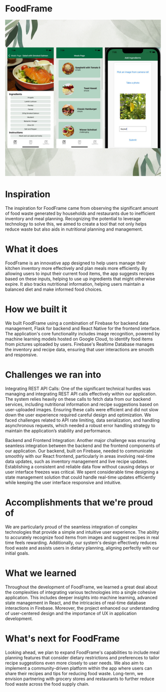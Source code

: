 # FoodFrame
![Preview](https://github.com/KokYenZein/FoodFrame/blob/main/images/Design.png)

# Inspiration
The inspiration for FoodFrame came from observing the significant amount of food waste generated by households and restaurants due to inefficient inventory and meal planning. Recognizing the potential to leverage technology to solve this, we aimed to create a tool that not only helps reduce waste but also aids in nutritional planning and management.

# What it does
FoodFrame is an innovative app designed to help users manage their kitchen inventory more effectively and plan meals more efficiently. By allowing users to input their current food items, the app suggests recipes based on these inputs, helping to use up ingredients that might otherwise expire. It also tracks nutritional information, helping users maintain a balanced diet and make informed food choices.

# How we built it
We built FoodFrame using a combination of Firebase for backend data management, Flask for backend and React Native for the frontend interface. The application's core functionality includes image recognition, powered by machine learning models hosted on Google Cloud, to identify food items from pictures uploaded by users. Firebase's Realtime Database manages the inventory and recipe data, ensuring that user interactions are smooth and responsive.

# Challenges we ran into
Integrating REST API Calls: One of the significant technical hurdles was managing and integrating REST API calls effectively within our application. The system relies heavily on these calls to fetch data from our backend services, including nutritional information and recipe suggestions based on user-uploaded images. Ensuring these calls were efficient and did not slow down the user experience required careful design and optimization. We faced challenges related to API rate limiting, data serialization, and handling asynchronous requests, which needed a robust error handling strategy to maintain the application’s stability and performance.

Backend and Frontend Integration: Another major challenge was ensuring seamless integration between the backend and the frontend components of our application. Our backend, built on Firebase, needed to communicate smoothly with our React frontend, particularly in areas involving real-time data updates, such as inventory management and live recipe updates. Establishing a consistent and reliable data flow without causing delays or user interface freezes was critical. We spent considerable time designing a state management solution that could handle real-time updates efficiently while keeping the user interface responsive and intuitive.

# Accomplishments that we're proud of
We are particularly proud of the seamless integration of complex technologies that provide a simple and intuitive user experience. The ability to accurately recognize food items from images and suggest recipes in real time feels rewarding. Additionally, our system's design effectively reduces food waste and assists users in dietary planning, aligning perfectly with our initial goals.

# What we learned
Throughout the development of FoodFrame, we learned a great deal about the complexities of integrating various technologies into a single cohesive application. This includes deeper insights into machine learning, advanced state management in React, and the intricacies of real-time database interactions in Firebase. Moreover, the project enhanced our understanding of user-centered design and the importance of UX in application development.

# What's next for FoodFrame
Looking ahead, we plan to expand FoodFrame's capabilities to include meal planning features that consider dietary restrictions and preferences to tailor recipe suggestions even more closely to user needs. We also aim to implement a community-driven platform within the app where users can share their recipes and tips for reducing food waste. Long-term, we envision partnering with grocery stores and restaurants to further reduce food waste across the food supply chain.
